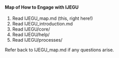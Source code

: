 #### Map of How to Engage with IJEGU

1. Read IJEGU_map.md (this, right here!)
2. Read IJEGU_introduction.md
3. Read IJEGU/core/
4. Read IJEGU/help/
5. Read IJEGU/processes/

Refer back to IJEGU_map.md if any questions arise.
